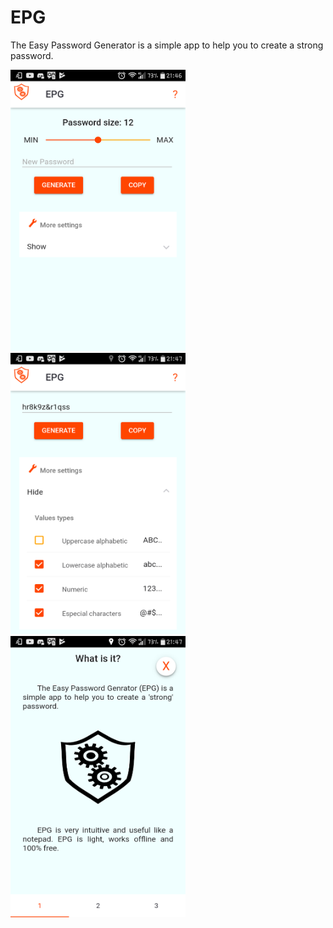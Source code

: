 

# EPG
  The Easy Password Generator is a simple app to help you to create a strong password.
<p>
<img src="/screenshots/default-screen.png" alt="Default screen" width="280" height="450">
<img src="/screenshots/more-settings.png" alt="More settings screen" width="280" height="450">
<img src="/screenshots/tutorial-screen.png" alt="More tutorial screen" width="280" height="450">
</p>
